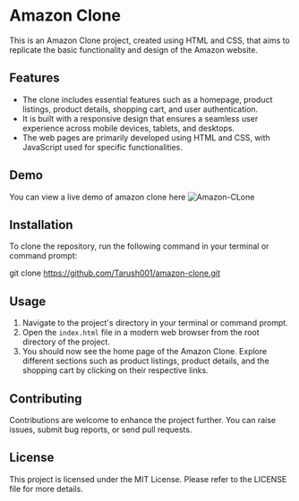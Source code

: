 # Amazon Clone

This is an Amazon Clone project, created using HTML and CSS, that aims to replicate the basic functionality and design of the Amazon website.

## Features

- The clone includes essential features such as a homepage, product listings, product details, shopping cart, and user authentication.
- It is built with a responsive design that ensures a seamless user experience across mobile devices, tablets, and desktops.
- The web pages are primarily developed using HTML and CSS, with JavaScript used for specific functionalities.

## Demo

You can view a live demo of amazon clone here
![Amazon-CLone](https://github.com/Tarush001/amazon-clone/assets/110281400/86410726-9d0b-4031-8e06-fb8111d5e7dd)


## Installation

To clone the repository, run the following command in your terminal or command prompt:

git clone https://github.com/Tarush001/amazon-clone.git

## Usage

1. Navigate to the project's directory in your terminal or command prompt.
2. Open the `index.html` file in a modern web browser from the root directory of the project.
3. You should now see the home page of the Amazon Clone. Explore different sections such as product listings, product details, and the shopping cart by clicking on their respective links.

## Contributing

Contributions are welcome to enhance the project further. You can raise issues, submit bug reports, or send pull requests.

## License

This project is licensed under the MIT License. Please refer to the LICENSE file for more details.


